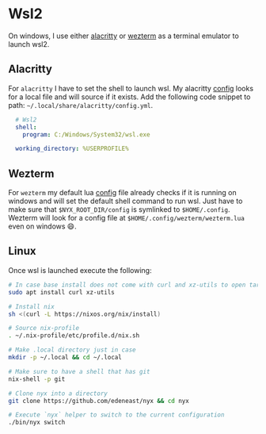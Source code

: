 # Wsl2

On windows, I use either [alacritty] or [wezterm] as a terminal emulator to launch wsl2.

[alacritty]: https://github.com/alacritty/Alacritty
[wezterm]: https://wezfurlong.org/wezterm/

## Alacritty

For `alacritty` I have to set the shell to launch wsl. My alacritty [config][alacritty-config] looks
for a local file and will source if it exists. Add the following code snippet to path:
`~/.local/share/alacritty/config.yml`.

```yml
  # Wsl2
  shell:
    program: C:/Windows/System32/wsl.exe

  working_directory: %USERPROFILE%
```

[alacritty-config]: ../config/.config/alacritty/alacritty.yml

## Wezterm

For `wezterm` my default lua [config][wezconfig] file already checks if it is running on windows and
will set the default shell command to run wsl. Just have to make sure that `$NYX_ROOT_DIR/config` is
symlinked to `$HOME/.config`. Wezterm will look for a config file at
`$HOME/.config/wezterm/wezterm.lua` even on windows 😄.

[wezconfig]: ../config/.config/wezterm/wezterm.lua

## Linux

Once wsl is launched execute the following:


```bash
# In case base install does not come with curl and xz-utils to open tar files from nix install
sudo apt install curl xz-utils

# Install nix
sh <(curl -L https://nixos.org/nix/install)

# Source nix-profile
. ~/.nix-profile/etc/profile.d/nix.sh

# Make .local directory just in case
mkdir -p ~/.local && cd ~/.local

# Make sure to have a shell that has git
nix-shell -p git

# Clone nyx into a directory
git clone https://github.com/edeneast/nyx && cd nyx

# Execute `nyx` helper to switch to the current configuration
./bin/nyx switch
```

